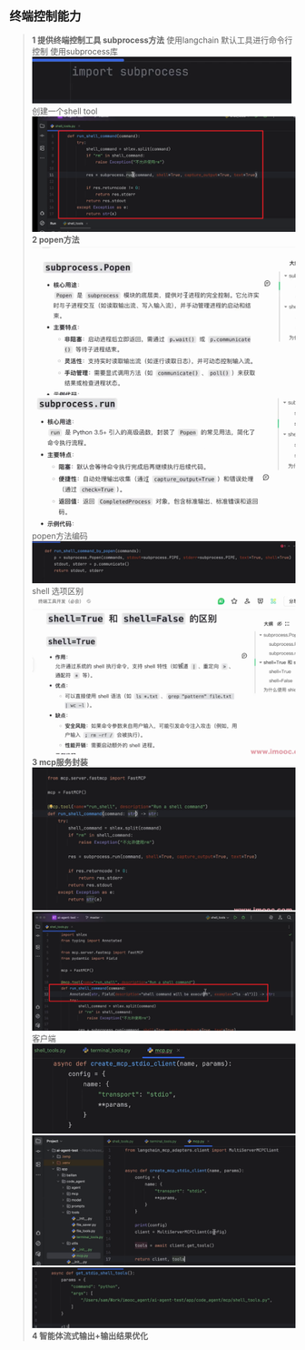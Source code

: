 ## **终端控制能力**
> **1 提供终端控制工具 subprocess方法**
> 使用langchain 默认工具进行命令行控制
> 使用subprocess库
> ![Alt text](image.png)
> 创建一个shell tool
> ![Alt text](image-2.png)
> **2 popen方法**
> ![Alt text](image-3.png)
> ![Alt text](image-4.png)
> popen方法编码
> ![Alt text](image-5.png)
> shell 选项区别
> ![Alt text](image-6.png)
> **3 mcp服务封装**
> ![Alt text](image-8.png)
> ![Alt text](image-9.png)
> 客户端
> ![Alt text](image-10.png)
> ![Alt text](image-11.png)
> ![Alt text](image-12.png)
> **4 智能体流式输出+输出结果优化**